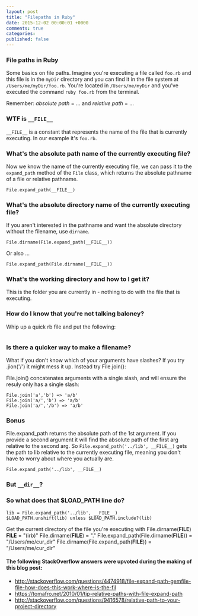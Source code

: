 ```yaml
---
layout: post
title: "Filepaths in Ruby"
date: 2015-12-02 00:00:01 +0000
comments: true
categories: 
published: false
---
```


### File paths in Ruby

Some basics on file paths. Imagine you're executing a file called `foo.rb` and this file is in the `myDir` directory and you can find it in the file system at `/Users/me/myDir/foo.rb`. You're located in `/Users/me/myDir` and you've executed the command `ruby foo.rb` from the terminal.

Remember: _absolute path_ = ... and _relative path_ = ...

### WTF is `__FILE__`

`__FILE__` is a constant that represents the name of the file that is currently executing. In our example it's `foo.rb`.

### What's the absolute path name of the currently executing file?

Now we know the name of the currently executing file, we can pass it to the `expand_path` method of the `File` class, which returns the absolute pathname of a file or relative pathname.

`File.expand_path(__FILE__)`

### What's the absolute directory name of the currently executing file?

If you aren't interested in the pathname and want the absolute directory without the filename, use `dirname`.

`File.dirname(File.expand_path(__FILE__))`

Or also ...

`File.expand_path(File.dirname(__FILE__))`

### What's the working directory and how to I get it?

This is the folder you are currently in - nothing to do with the file that is executing.

### How do I know that you're not talking baloney?

Whip up a quick rb file and put the following:
```ruby

```
### Is there a quicker way to make a filename?

What if you don't know which of your arguments have slashes? If you try .jion('/') it might mess it up. Instead try File.join():

File.join() concatenates arguments with a single slash, and will ensure the resuly only has a single slash:

```
File.join('a','b') => 'a/b'
File.join('a/','b') => 'a/b'
File.join('a/','/b') => 'a/b'
```

### Bonus

File.expand_path returns the absolute path of the 1st argument.
If you provide a second argument it will find the absolute path of the first arg relative to the second arg.
So `File.expand_path('../lib', __FILE__)` gets the path to lib relative to the currently executing file, meaning you don't have to worry about where you actually are.

`File.expand_path('../lib', __FILE__)`

### But `__dir__`?



### So what does that $LOAD_PATH line do?

```
lib = File.expand_path('../lib', __FILE__)
$LOAD_PATH.unshift(lib) unless $LOAD_PATH.include?(lib)
```


Get the current directory of the file you're executing with File.dirname(__FILE__)
__FILE__ = "(irb)"
File.dirname(__FILE__) = "."
File.expand_path(File.dirname(__FILE__)) = "/Users/me/cur_dir"
File.dirname(File.expand_path(__FILE__)) = "/Users/me/cur_dir"




#### The following StackOverflow answers were upvoted during the making of this blog post:
* http://stackoverflow.com/questions/4474918/file-expand-path-gemfile-file-how-does-this-work-where-is-the-fil
* https://tomafro.net/2010/01/tip-relative-paths-with-file-expand-path
* http://stackoverflow.com/questions/9416578/relative-path-to-your-project-directory